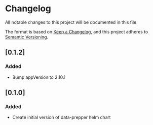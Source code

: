 # Changelog
All notable changes to this project will be documented in this file.

The format is based on [Keep a Changelog](https://keepachangelog.com/en/1.1.0/),
and this project adheres to [Semantic Versioning](https://semver.org/spec/v2.0.0.html).

## [0.1.2]
### Added
- Bump appVersion to 2.10.1

## [0.1.0]
### Added
- Create initial version of data-prepper helm chart

